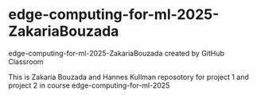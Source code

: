 # edge-computing-for-ml-2025-ZakariaBouzada
edge-computing-for-ml-2025-ZakariaBouzada created by GitHub Classroom

This is Zakaria Bouzada and Hannes Kullman reposotory for project 1 and project 2 in course edge-computing-for-ml-2025

